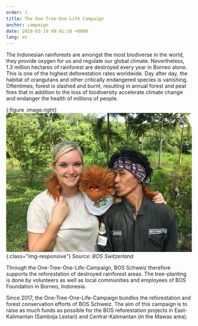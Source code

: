 ```yaml
---
order: 1
title: The One-Tree-One-Life Campaign
anchor: campaign
date: 2018-03-19 09:41:10 +0000
lang: en
---
```

The Indonesian rainforests are amongst the most biodiverse in the world, they provide oxygen for us and regulate our global climate. Nevertheless, 1.3 million hectares of rainforest are destroyed every year in Borneo alone. This is one of the highest deforestation rates worldwide. Day after day, the habitat of orangutans and other critically endangered species is vanishing. Oftentimes, forest is slashed and burnt, resulting in annual forest and peat fires that in addition to the loss of biodiversity accelerate climate change and endanger the health of millions of people.

{:figure .image.right}
![Angela Burri](/gallery/full/2018/01/26/IMG-20180126-WA0059.jpg){:class="img-responsive"}
_Source: BOS Switzerland_

Through the One-Tree-One-Life-Campaign, BOS Schweiz therefore supports the reforestation of destroyed rainforest areas. The tree-planting is done by volunteers as well as local communities and employees of BOS Foundation in Borneo, Indonesia.

Since 2017, the One-Tree-One-Life-Campaign bundles the reforestation and forest conservation efforts of BOS Schweiz. The aim of this campaign is to raise as much funds as possible for the BOS reforestation projects in East-Kalimantan (Samboja Lestari) and Central-Kalimantan (in the Mawas area). 